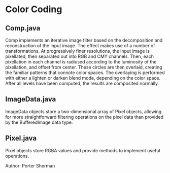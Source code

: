 # Color Coding

## Comp.java

Comp implements an iterative image filter based on the decomposition and
reconstruction of the input image. The effect makes use of a number of
transformations. At progressively finer resolutions, the input image is
pixellated, then separated out into RGB and CMY channels. Then, each
pixellation in each channel is radiused according to the luminosity of the
pixellation, and offset from center. These circles are then overlaid,
creating the familiar patterns that connote color spaces. The overlaying is
performed with either a lighten or darken blend mode, depending on the color
space. After all levels have been computed, the results are composited
normally.

## ImageData.java

ImageData objects store a two-dimensional array of Pixel objects, allowing
for more straightforward filtering operations on the pixel data than provided
by the BufferedImage data type.

## Pixel.java

Pixel objects store RGBA values and provide methods to implement useful
operations.

Author: Porter Sherman
